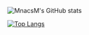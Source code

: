 <!--
### Hi there 👋

**MnacsM/MnacsM** is a ✨ _special_ ✨ repository because its `README.md` (this file) appears on your GitHub profile.

Here are some ideas to get you started:

- 🔭 I’m currently working on ...
- 🌱 I’m currently learning ...
- 👯 I’m looking to collaborate on ...
- 🤔 I’m looking for help with ...
- 💬 Ask me about ...
- 📫 How to reach me: ...
- 😄 Pronouns: ...
- ⚡ Fun fact: ...
-->

![MnacsM's GitHub stats](https://github-readme-stats-mncyl2zus-mnacsm.vercel.app/api?username=MnacsM&show_icons=true&rank_icon=github&count_private=true&theme=radical)

[![Top Langs](https://github-readme-stats-mncyl2zus-mnacsm.vercel.app/api/top-langs/?username=MnacsM&layout=compact&theme=radical)](https://github.com/anuraghazra/github-readme-stats)
